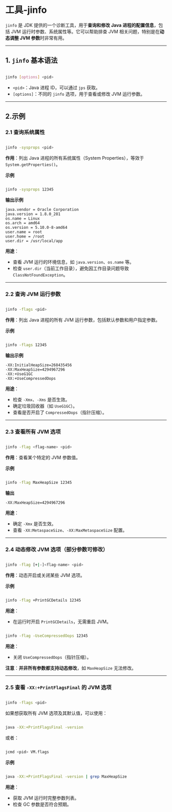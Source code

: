 # 工具-jinfo

`jinfo` 是 JDK 提供的一个诊断工具，用于**查询和修改 Java 进程的配置信息**，包括 JVM 运行时参数、系统属性等。它可以帮助排查 JVM 相关问题，特别是在**动态调整 JVM 参数**时非常有用。

---

## **1. `jinfo` 基本语法**
```bash

jinfo [options] <pid>
```
- `<pid>`：Java 进程 ID，可以通过 `jps` 获取。
- `[options]`：不同的 `jinfo` 选项，用于查看或修改 JVM 运行参数。

---

## **2.示例**

### **2.1 查询系统属性**
```bash

jinfo -sysprops <pid>
```
**作用**：列出 Java 进程的所有系统属性（System Properties），等效于 `System.getProperties()`。

**示例**
```bash

jinfo -sysprops 12345
```
**输出示例**
```
java.vendor = Oracle Corporation
java.version = 1.8.0_281
os.name = Linux
os.arch = amd64
os.version = 5.10.0-8-amd64
user.name = root
user.home = /root
user.dir = /usr/local/app
```
**用途**：
- 查看 JVM 运行的环境信息，如 `java.version`、`os.name` 等。
- 检查 `user.dir`（当前工作目录），避免因工作目录问题导致 `ClassNotFoundException`。

---

### **2.2 查询 JVM 运行参数**
```bash

jinfo -flags <pid>
```
**作用**：列出 Java 进程的所有 JVM 运行参数，包括默认参数和用户指定参数。

**示例**
```bash

jinfo -flags 12345
```
**输出示例**
```
-XX:InitialHeapSize=268435456
-XX:MaxHeapSize=4294967296
-XX:+UseG1GC
-XX:+UseCompressedOops
```
**用途**：
- 检查 `-Xmx`、`-Xms` 是否生效。
- 确定垃圾回收器（如 `UseG1GC`）。
- 查看是否开启了 `CompressedOops`（指针压缩）。

---

### **2.3 查看所有 JVM 选项**
```bash

jinfo -flag <flag-name> <pid>
```
**作用**：查看某个特定的 JVM 参数值。

**示例**
```bash

jinfo -flag MaxHeapSize 12345
```
**输出**
```
-XX:MaxHeapSize=4294967296
```
**用途**：
- 确定 `-Xmx` 是否生效。
- 查看 `-XX:MetaspaceSize`、`-XX:MaxMetaspaceSize` 配置。

---

### **2.4 动态修改 JVM 选项（部分参数可修改）**
```bash

jinfo -flag [+|-]<flag-name> <pid>
```
**作用**：动态开启或关闭某些 JVM 选项。

**示例**
```bash

jinfo -flag +PrintGCDetails 12345
```
**用途**：
- 在运行时开启 `PrintGCDetails`，无需重启 JVM。

```bash

jinfo -flag -UseCompressedOops 12345
```
**用途**：
- 关闭 `UseCompressedOops`（指针压缩）。

**注意**：**并非所有参数都支持动态修改**，如 `MaxHeapSize` 无法修改。

---

### **2.5 查看 `-XX:+PrintFlagsFinal` 的 JVM 选项**
```bash

jinfo -flags <pid>
```
如果想获取所有 JVM 选项及其默认值，可以使用：
```bash

java -XX:+PrintFlagsFinal -version
```
或者：
```bash

jcmd <pid> VM.flags
```
**示例**
```bash

java -XX:+PrintFlagsFinal -version | grep MaxHeapSize
```
**用途**：
- 获取 JVM 运行时完整参数列表。
- 检查 GC 参数是否符合预期。
